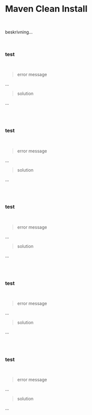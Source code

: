 <br>

# Maven Clean Install

<br>

beskrivning...

<br>



### test

<br>

> error message

...

> solution

...

<br>
<br>



### test

<br>

> error message

...

> solution

...

<br>
<br>



### test

<br>

> error message

...

> solution

...

<br>
<br>



### test

<br>

> error message

...

> solution

...

<br>
<br>



### test

<br>

> error message

...

> solution

...

<br>
<br>